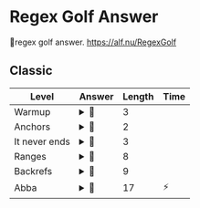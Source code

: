 # Regex Golf Answer
🐯regex golf answer.  https://alf.nu/RegexGolf

## Classic



Level|Answer|Length|Time
-----|------|------|-----
Warmup|<details><summary>:see_no_evil:</summary>**foo**</details>|3|
Anchors|<details><summary>:see_no_evil:</summary>**k$**</details>|2|
It never ends|<details><summary>:see_no_evil:</summary>**u\b**</details>|3|
Ranges|<details><summary>:see_no_evil:</summary>**^[a-f]*$**</details>|8|
Backrefs|<details><summary>:see_no_evil:</summary>**(...).*\1**</details>|9|
Abba|<details><summary>:see_no_evil:</summary>**^(?!.*(.)(.)\2\1)**</details>|17|:zap:



